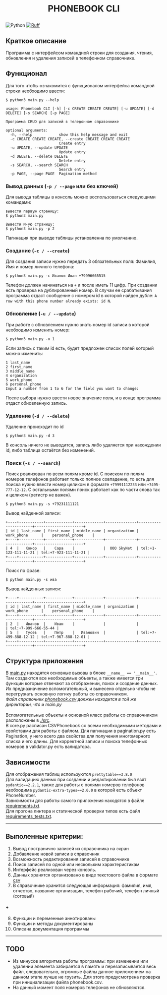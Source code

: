 # <p align="center">PHONEBOOK CLI</p>

![Python](https://img.shields.io/badge/python-3.9-blue?logo=python&logoColor=FFE873)
[![Ruff](https://img.shields.io/endpoint?url=https://raw.githubusercontent.com/charliermarsh/ruff/main/assets/badge/v2.json)](https://github.com/astral-sh/ruff)

## Краткое описание
Программа с интерфейсом командной строки для создания, чтения, обновления и удаления записей в телефонном справочнике.

## Функционал
Для того чтобы ознакомится с функционалом интерфейса командной строки необходимо ввести:
```commandline
$ python3 main.py --help
```
```commandline
usage: Phonebook CLI [-h] [-c CREATE CREATE CREATE] [-u UPDATE] [-d DELETE] [-s SEARCH] [-p PAGE]

Программа CRUD для записей в телефонном справочнике

optional arguments:
  -h, --help            show this help message and exit
  -c CREATE CREATE CREATE, --create CREATE CREATE CREATE
                        Create entry
  -u UPDATE, --update UPDATE
                        Update entry
  -d DELETE, --delete DELETE
                        Delete entry
  -s SEARCH, --search SEARCH
                        Search entry
  -p PAGE, --page PAGE  Pagination method
```
### Вывод данных (`-p / --page` или без ключей)
Для вывода таблицы в консоль можно воспользоваться следующими командами:
```commandline
вывести первую страницу:
$ python3 main.py 

Вывести N-ую страницу:
$ python3 main.py -p 2
```
Пагинация при выводе таблицы установленна по умолчанию.

### Создание (`-с / --create`)
Для создания записи нужно передать 3 обязательных поля: Фамилия, Имя и номер личного телефона:
```commandline
$ python3 main.py -c Иванов Иван +79996665515
```
Телефон должен начинаться на `+` и после иметь 11 цифр.
При создании есть проверка на дублированный номер. В случаи ее срабатывания программа отдаст сообщение с номером id
в которой найден дубле: `A row with this phone number already exists: id N`.

### Обновление (`-u / --update`)
При работе с обновлением нужно знать номер id записи в которой необходимо изменить номер:
```commandline
$ python3 main.py -u 1
```
Если запись с таким id есть, будет предложен список полей который можно изменить:
```commandline
1 last_name
2 first_name
3 middle_name
4 organization
5 work_phone
6 personal_phone
Input a number from 1 to 6 for the field you want to change:
```
После выбора нужно ввести новое значение поля, и в конце программа отдаст обновленную запись.

### Удаление (`-d / --delete`)
Удаление происходит по id
```commandline
$ python3 main.py -d 3
```
В консоль ничего не выводится, запись либо удаляется при нахождении id, либо таблица остаётся без изменений.

### Поиск (`-s / --search`)
Поиск реализован по всем полям кроме id. С поиском по полям номеров телефонов работает только полное совпадение,
то есть для поиска нужно ввести номер целиком в формате `+79991112233` или `+7495-777-12-12`. С остальными полями поиск
работает как по части слова так и целиком (регистр не важен).
```commandline
$ python3 main.py -s +79231111121
```
Вывод найденной записи:
```commandline
+----+-----------+------------+-------------+--------------+----------------------+----------------------+
| id | last_name | first_name | middle_name | organization |      work_phone      |    personal_phone    |
+----+-----------+------------+-------------+--------------+----------------------+----------------------+
| 4  |   Конор   |    Сара    |             |  OOO SkyNet  | tel:+1-123-111-11-21 | tel:+7-923-111-11-21 |
+----+-----------+------------+-------------+--------------+----------------------+----------------------+
```
Поиск по фразе:
```commandline
$ python main.py -s ива
```
Вывод найденных записи:
```commandline
+----+-----------+------------+-------------+--------------+----------------------+----------------------+
| id | last_name | first_name | middle_name | organization |      work_phone      |    personal_phone    |
+----+-----------+------------+-------------+--------------+----------------------+----------------------+
| 2  |   Иванов  |    Иван    |             |              |                      | tel:+7-999-666-55-44 |
| 5  |   Гусев   |    Петр    |   Иванович  |              | tel:+7-499-888-12-12 | tel:+7-967-888-12-01 |
+----+-----------+------------+-------------+--------------+----------------------+----------------------+
```

## Структура приложения
В [main.py](./main.py) находятся основные вызовы в блоке `__name__ == '__main__'`. Там создаются все необходимые объекты, 
а также имеется три функции которые отвечают за отображении, поиск и создание данных. Их предназначение вспомогательный,
и вынесено отдельно чтобы не перегружать основную логику работы со справочником.\
_Файл справочник [phonebook.csv](./phonebook.csv) должен находится в той же директории, что и main.py_\
\
Вспомогательные объекты и основной класс работы со справочником расположены в [./src](./src).\
В core.py расписан CSVPhonebook со всеми необходимыми методами и свойствами для работы с файлом. 
Для пагинации в pagination.py есть Pagination, у него всего два свойства для получения многомерного списка и его длины.
Для корректной записи и поиска телефонных номеров в validator.py есть валидатора.

## Зависимости
Для отображения таблиц используются `prettytable==3.8.0`\
Для валидацию данных при создании и редактировании был взят `pydantic==2.2.1`, также для работы с полями номеров 
телефонов необходима `pydantic-extra-types==2.0.0` в которой есть объект PhoneNumber.\
Зависимости для работы самого приложения находятся в файле [requirements.txt](./requirements.txt).\
Для прогона линтера и статической проверки типов есть файл [requirements_tests.txt](./requirements_tests.txt).


___
## Выполенные критерии:
1. Вывод постранично записей из справочника на экран
2. Добавление новой записи в справочник
3. Возможность редактирования записей в справочнике
4. Поиск записей по одной или нескольким характеристикам
5. Интерфейс реализован через консоль.
6. Данных хранятся организовано в виде текстового файла в формате [csv](./phonebook.csv)
7. В справочнике хранится следующая информация: фамилия, имя, отчество, название организации, телефон рабочий, телефон личный (сотовый)
#### +
8. Функции и переменные аннотированы
9. Функции и методы документированы
10. Описана документация программы
___
## TODO

* Из минусов алгоритма работы программы: при изменении или удалении элемента забирается в память и перезаписывается весь файл, следовательно, огромные файлы данное приложением на данном этапе лучше не грузить. 
Для этого предусмотрена проверка при инициализации файла phonebook.csv.
* На данный момент поля номеров телефонов не обновляются.